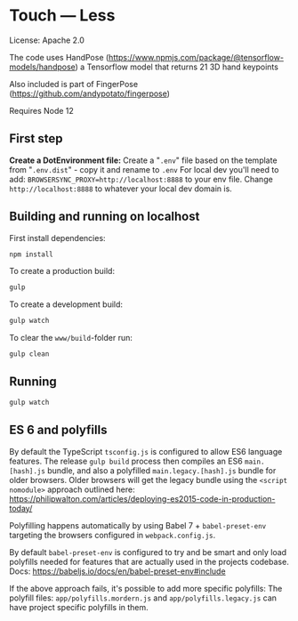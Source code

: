 # Touch — Less

License: Apache 2.0

The code uses HandPose (https://www.npmjs.com/package/@tensorflow-models/handpose) a Tensorflow model that returns 21 3D hand keypoints

Also included is part of FingerPose (https://github.com/andypotato/fingerpose)

Requires Node 12

## First step

**Create a DotEnvironment file:**
Create a "`.env`" file based on the template from "`.env.dist`" - copy it and rename to `.env`
For local dev you'll need to add: `BROWSERSYNC_PROXY=http://localhost:8888` to your env file. Change `http://localhost:8888` to whatever your local dev domain is.

## Building and running on localhost

First install dependencies:

```sh
npm install
```

To create a production build:

```sh
gulp
```

To create a development build:

```sh
gulp watch
```

To clear the `www/build`-folder run:

```sh
gulp clean
```

## Running

```sh
gulp watch
```

## ES 6 and polyfills

By default the TypeScript `tsconfig.js` is configured to allow ES6 language features.
The release `gulp build` process then compiles an ES6 `main.[hash].js` bundle, and also a polyfilled `main.legacy.[hash].js` bundle for older browsers.
Older browsers will get the legacy bundle using the `<script nomodule>` approach outlined here: https://philipwalton.com/articles/deploying-es2015-code-in-production-today/

Polyfilling happens automatically by using Babel 7 + `babel-preset-env` targeting the browsers configured in `webpack.config.js`.

By default `babel-preset-env` is configured to try and be smart and only load polyfills needed for features that are actually used in the projects codebase.
Docs: https://babeljs.io/docs/en/babel-preset-env#include

If the above approach fails, it's possible to add more specific polyfills:
The polyfill files: `app/polyfills.mordern.js` and `app/polyfills.legacy.js` can have project specific polyfills in them.
